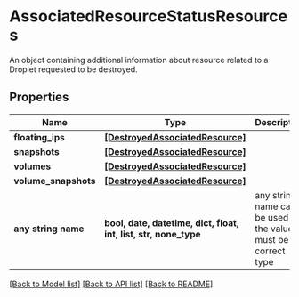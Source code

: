# AssociatedResourceStatusResources

An object containing additional information about resource related to a Droplet requested to be destroyed.

## Properties
Name | Type | Description | Notes
------------ | ------------- | ------------- | -------------
**floating_ips** | [**[DestroyedAssociatedResource]**](DestroyedAssociatedResource.md) |  | [optional] 
**snapshots** | [**[DestroyedAssociatedResource]**](DestroyedAssociatedResource.md) |  | [optional] 
**volumes** | [**[DestroyedAssociatedResource]**](DestroyedAssociatedResource.md) |  | [optional] 
**volume_snapshots** | [**[DestroyedAssociatedResource]**](DestroyedAssociatedResource.md) |  | [optional] 
**any string name** | **bool, date, datetime, dict, float, int, list, str, none_type** | any string name can be used but the value must be the correct type | [optional]

[[Back to Model list]](../README.md#documentation-for-models) [[Back to API list]](../README.md#documentation-for-api-endpoints) [[Back to README]](../README.md)


